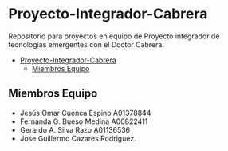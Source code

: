 # Proyecto-Integrador-Cabrera

Repositorio para proyectos en equipo de Proyecto integrador de tecnologías emergentes con el Doctor Cabrera.

- [Proyecto-Integrador-Cabrera](#proyecto-integrador-cabrera)
  - [Miembros Equipo](#miembros-equipo)

## Miembros Equipo

- Jesús Omar Cuenca Espino A01378844
- Fernanda G. Bueso Medina A00822411
- Gerardo A. Silva Razo A01136536
- Jose Guillermo Cazares Rodriguez.
